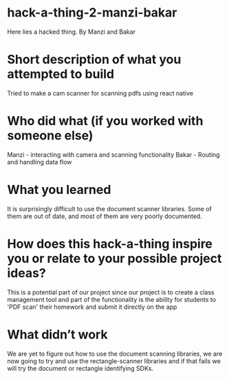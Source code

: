 # hack-a-thing-2-manzi-bakar
Here lies a hacked thing. By Manzi and Bakar


# Short description of what you attempted to build
Tried to make a cam scanner for scanning pdfs using react native

# Who did what (if you worked with someone else)
Manzi - interacting with camera and scanning functionality
Bakar - Routing and handling data flow


# What you learned
It is surprisingly difficult to use the document scanner libraries. Some of them are out of date, and most of them are very poorly documented. 


# How does this hack-a-thing inspire you or relate to your possible project ideas?

This is a potential part of our project since our project is to create a class management tool and part of the functionality is the ability for students to 'PDF scan' their homework and submit it directly on the app


# What didn’t work

We are yet to figure out how to use the document scanning libraries, we are now going to try and use the rectangle-scanner libraries and if that fails we will try the document or rectangle identifying SDKs. 
